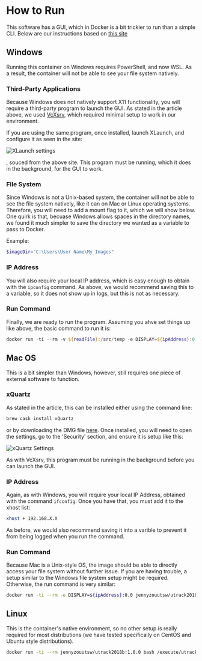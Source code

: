 # How to Run

This software has a GUI, which in Docker is a bit trickier to run than a simple CLI.  Below are our instructions based on [this site](https://cuneyt.aliustaoglu.biz/en/running-gui-applications-in-docker-on-windows-linux-mac-hosts/)

## Windows

Running this container on Windows requires PowerShell, and now WSL.  As a result, the container will not be able to see your file system natively.

### Third-Party Applications

Because Windows does not natively support X11 functionality, you will require a third-party program to launch the GUI.  As stated in the article above, we used [VcXsrv](https://sourceforge.net/projects/vcxsrv/), which required minimal setup to work in our environment.

If you are using the same program, once installed, launch XLaunch, and configure it as seen in the site:

![XLaunch settings](https://cuneyt.aliustaoglu.biz/en/content/images/2018/11/xlaunch.png)

, souced from the above site.  This program must be running, which it does in the background, for the GUI to work.

### File System

Since Windows is not a Unix-based system, the container will not be able to see the file system natively, like it can on Mac or Linux operating systems.  Therefore, you will need to add a mount flag to it, which we will show below.  One quirk is that, becuase Windows allows spaces in the directory names, we found it much simpler to save the directory we wanted as a variable to pass to Docker.

Example:

``` powershell
$imageDir="C:\Users\User Name\My Images"
```

### IP Address

You will also require your local IP address, which is easy enough to obtain with the `ipconfig` command.  As above, we would recommend saving this to a variable, so it does not show up in logs, but this is not as necessary.

### Run Command

Finally, we are ready to run the program.  Assuming you ahve set things up like above, the basic command to run it is:

``` powershell
docker run -ti --rm -v ${readFile}:/src/temp -e DISPLAY=${ipAddress}:0.0 jennyzouutsw/utrack2018b:1.0.0 bash /execute/utrack/run_utrack.sh /opt/mcr/v95
```

## Mac OS

This is a bit simpler than Windows, however, still requires one piece of external software to function.

### xQuartz

As stated in the article, this can be installed either using the command line:

``` sh
brew cask install xQuartz
```

or by downloading the DMG file [here](https://www.xquartz.org/).  Once installed, you will need to open the settings, go to the 'Security' section, and ensure it is setup like this:

![xQuartz Settings](https://cuneyt.aliustaoglu.biz/en/content/images/2018/11/image-2.png)

As with VcXsrv, this program must be running in the background before you can launch the GUI.

### IP Address

Again, as with Windows, you will require your local IP Address, obtained with the command `ifconfig`.  Once you have that, you must add it to the xhost list:

``` sh
xhost + 192.168.X.X
```

As before, we would also recommend saving it into a varible to prevent it from being logged when you run the command.

### Run Command
Because Mac is a Unix-style OS, the image should be able to directly access your file system without further issue.  If you are having trouble, a setup similar to the Windows file system setup might be required.  Otherwise, the run command is very similar:

``` sh
docker run -ti --rm -e DISPLAY=${ipAddress}:0.0 jennyzouutsw/utrack2018b:1.0.0 bash /execute/utrack/run_utrack.sh /opt/mcr/v95
```

## Linux

This is the container's native environment, so no other setup is really required for most distributions (we have tested specifically on CentOS and Ubuntu style distributions).

``` sh
docker run -ti --rm jennyzouutsw/utrack2018b:1.0.0 bash /execute/utrack/run_utrack.sh /opt/mcr/v95
```
